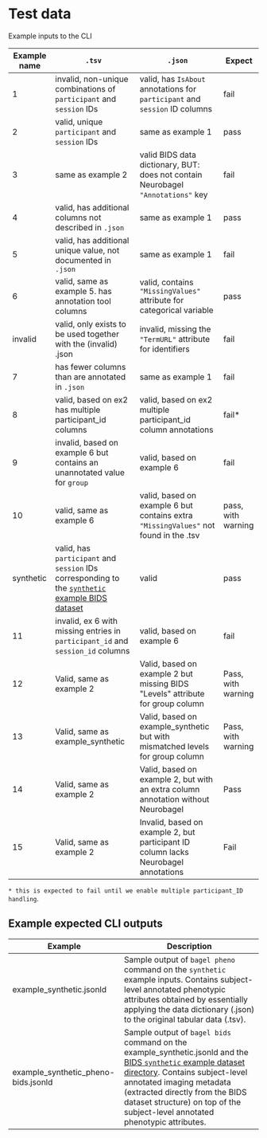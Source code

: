 # Test data

Example inputs to the CLI

| Example name | `.tsv`                                                                                                                                                                   | `.json`                                                                              | Expect             |
| ------------ | ------------------------------------------------------------------------------------------------------------------------------------------------------------------------ | ------------------------------------------------------------------------------------ | ------------------ |
| 1            | invalid, non-unique combinations of `participant` and `session` IDs                                                                                                      | valid, has `IsAbout` annotations for `participant` and `session` ID columns          | fail               |
| 2            | valid, unique `participant` and `session` IDs                                                                                                                            | same as example 1                                                                    | pass               |
| 3            | same as example 2                                                                                                                                                        | valid BIDS data dictionary, BUT: does not contain Neurobagel `"Annotations"` key     | fail               |
| 4            | valid, has additional columns not described in `.json`                                                                                                                   | same as example 1                                                                    | pass               |
| 5            | valid, has additional unique value, not documented in `.json`                                                                                                            | same as example 1                                                                    | fail               |
| 6            | valid, same as example 5. has annotation tool columns                                                                                                                    | valid, contains `"MissingValues"` attribute for categorical variable                 | pass               |
| invalid      | valid, only exists to be used together with the (invalid) .json                                                                                                          | invalid, missing the `"TermURL"` attribute for identifiers                           | fail               |
| 7            | has fewer columns than are annotated in `.json`                                                                                                                          | same as example 1                                                                    | fail               |
| 8            | valid, based on ex2 has multiple participant_id columns                                                                                                                  | valid, based on ex2 multiple participant_id column annotations                       | fail*              |
| 9            | invalid, based on example 6 but contains an unannotated value for `group`                                                                                                | valid, based on example 6                                                            | fail               |
| 10           | valid, same as example 6                                                                                                                                                 | valid, based on example 6 but contains extra `"MissingValues"` not found in the .tsv | pass, with warning |
| synthetic    | valid, has `participant` and `session` IDs corresponding to the [`synthetic` example BIDS dataset](https://github.com/bids-standard/bids-examples/tree/master/synthetic) | valid                                                                                | pass               |
| 11           | invalid, ex 6 with missing entries in `participant_id` and `session_id` columns                                                                                          | valid, based on example 6                                                            | fail               |
| 12           | Valid, same as example 2                                                                                                                                                 | Valid, based on example 2 but missing BIDS "Levels" attribute for group column       | Pass, with warning |
| 13           | Valid, same as example_synthetic                                                                                                                                         | Valid, based on example_synthetic but with mismatched levels for group column        | Pass, with warning |
| 14           | Valid, same as example 2                                                                                                                                                 | Valid, based on example 2, but with an extra column annotation without Neurobagel    | Pass               |
| 15           | Valid, same as example 2                                                                                                                                                 | Invalid, based on example 2, but participant ID column lacks Neurobagel annotations | Fail                   |

`* this is expected to fail until we enable multiple participant_ID handling`.

## Example expected CLI outputs

| Example                             | Description                                                                                                                                                                                                                                                                                                                                                           |
|-------------------------------------|-----------------------------------------------------------------------------------------------------------------------------------------------------------------------------------------------------------------------------------------------------------------------------------------------------------------------------------------------------------------------|
| example_synthetic.jsonld            | Sample output of `bagel pheno` command on the `synthetic` example inputs. Contains subject-level annotated phenotypic attributes obtained by essentially applying the data dictionary (.json) to the original tabular data (.tsv).                                                                                                                                    |
| example_synthetic_pheno-bids.jsonld | Sample output of `bagel bids` command on the example_synthetic.jsonld and the [BIDS `synthetic` example dataset directory](https://github.com/bids-standard/bids-examples/tree/master/synthetic). Contains subject-level annotated imaging metadata (extracted directly from the BIDS dataset structure) on top of the subject-level annotated phenotypic attributes. |

